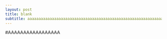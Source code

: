 ```yaml
---
layout: post
title: blank
subtitle: aaaaaaaaaaaaaaaaaaaaaaaaaaaaaaaaaaaaaaaaaaaaaaaaaaaaaaaaaaaaaaaaaaaaaaaaaaaaaaaaaaaaaaaaaaa
---
```


#AAAAAAAAAAAAAAAAA